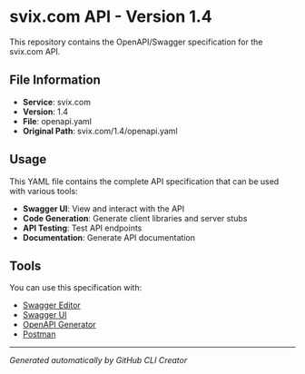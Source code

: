 # svix.com API - Version 1.4

This repository contains the OpenAPI/Swagger specification for the svix.com API.

## File Information

- **Service**: svix.com
- **Version**: 1.4
- **File**: openapi.yaml
- **Original Path**: svix.com/1.4/openapi.yaml

## Usage

This YAML file contains the complete API specification that can be used with various tools:

- **Swagger UI**: View and interact with the API
- **Code Generation**: Generate client libraries and server stubs
- **API Testing**: Test API endpoints
- **Documentation**: Generate API documentation

## Tools

You can use this specification with:

- [Swagger Editor](https://editor.swagger.io/)
- [Swagger UI](https://swagger.io/tools/swagger-ui/)
- [OpenAPI Generator](https://openapi-generator.tech/)
- [Postman](https://www.postman.com/)

---

*Generated automatically by GitHub CLI Creator*
